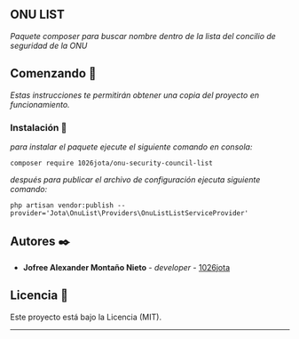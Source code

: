 ## ONU LIST

_Paquete composer para buscar nombre dentro de la lista del concilio de seguridad de la ONU_

## Comenzando 🚀

_Estas instrucciones te permitirán obtener una copia del proyecto en funcionamiento._

### Instalación 🔧

_para instalar el paquete ejecute el siguiente comando en consola:_

```
composer require 1026jota/onu-security-council-list
```

_después para publicar el archivo de configuración ejecuta siguiente comando:_

```
php artisan vendor:publish --provider='Jota\OnuList\Providers\OnuListListServiceProvider'
```

## Autores ✒️

* **Jofree Alexander Montaño Nieto** - *developer* - [1026jota](https://github.com/1026jota)

## Licencia 📄

Este proyecto está bajo la Licencia (MIT).

---